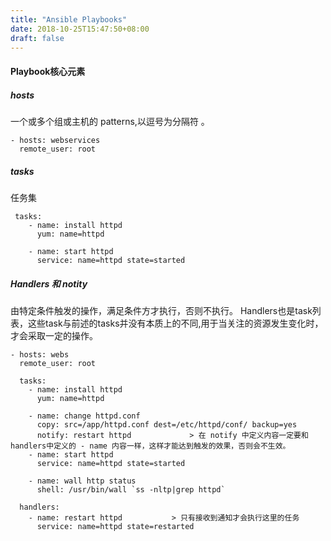 ```yaml
---
title: "Ansible Playbooks"
date: 2018-10-25T15:47:50+08:00
draft: false
---
```

#### Playbook核心元素

##### hosts 
一个或多个组或主机的 patterns,以逗号为分隔符 。 
```
- hosts: webservices
  remote_user: root
```
##### tasks  
任务集 
```
 tasks:
    - name: install httpd
      yum: name=httpd

    - name: start httpd
      service: name=httpd state=started
```
##### Handlers 和 notity 
由特定条件触发的操作，满足条件方才执行，否则不执行。
Handlers也是task列表，这些task与前述的tasks并没有本质上的不同,用于当关注的资源发生变化时，才会采取一定的操作。

```
- hosts: webs
  remote_user: root

  tasks:
    - name: install httpd
      yum: name=httpd

    - name: change httpd.conf
      copy: src=/app/httpd.conf dest=/etc/httpd/conf/ backup=yes
      notify: restart httpd             > 在 notify 中定义内容一定要和handlers中定义的 - name 内容一样，这样才能达到触发的效果，否则会不生效。
    - name: start httpd
      service: name=httpd state=started

    - name: wall http status
      shell: /usr/bin/wall `ss -nltp|grep httpd`

  handlers:
    - name: restart httpd           > 只有接收到通知才会执行这里的任务
      service: name=httpd state=restarted
```


